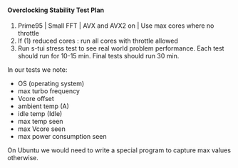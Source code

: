 
#### Overclocking Stability Test Plan
1. Prime95 | Small FFT | AVX and AVX2 on | Use max cores where no throttle
2. If (1) reduced cores : run all cores with throttle allowed
3. Run s-tui stress test to see real world problem performance.
Each test should run for 10-15 min. 
Final tests should run 30 min.

In our tests we note: 
* OS (operating system)
* max turbo frequency
* Vcore offset
* ambient temp (A)
* idle temp (Idle)
* max temp seen
* max Vcore seen
* max power consumption seen

On Ubuntu we would need to write a special program to capture 
max values otherwise.